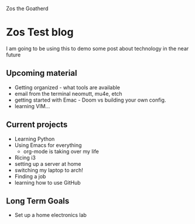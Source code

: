 Zos the Goatherd

# Zos Test blog
  I am going to be using this to demo some post about technology in the near future
  
## Upcoming material
* Getting organized - what tools are available
* email from the terminal neomutt, mu4e, etch
* getting started with Emac - Doom vs building your own config. 
* learning VIM...

## Current projects
* Learning Python
* Using Emacs for everything
  * org-mode is taking over my life
* Ricing i3
* setting up a server at home
* switching my laptop to arch!
* Finding a job
* learning how to use GitHub

## Long Term Goals
* Set up a home electronics lab
